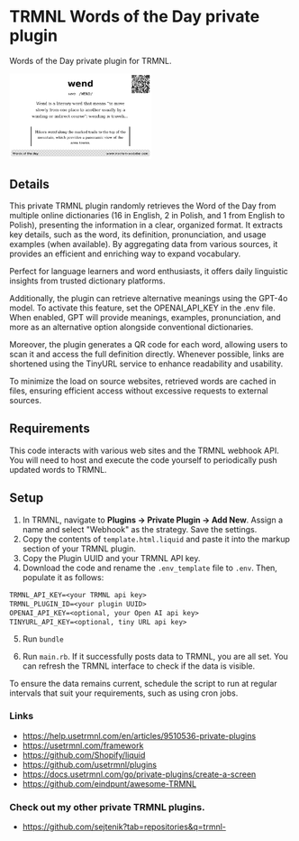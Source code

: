 # TRMNL Words of the Day private plugin

Words of the Day private plugin for TRMNL.

<img src="assets/words-of-the-day-plugin-trmnl.bmp" alt="screenshot" width="50%"/>

## Details
This private TRMNL plugin randomly retrieves the Word of the Day from multiple online dictionaries 
(16 in English, 2 in Polish, and 1 from English to Polish), presenting the information in a clear, 
organized format. It extracts key details, such as the word, its definition, pronunciation, 
and usage examples (when available). By aggregating data from various sources, it provides 
an efficient and enriching way to expand vocabulary.

Perfect for language learners and word enthusiasts, it offers daily linguistic insights 
from trusted dictionary platforms.

Additionally, the plugin can retrieve alternative meanings using the GPT-4o model. 
To activate this feature, set the OPENAI_API_KEY in the .env file. When enabled, 
GPT will provide meanings, examples, pronunciation, and more as an alternative option 
alongside conventional dictionaries.

Moreover, the plugin generates a QR code for each word, allowing users to scan it 
and access the full definition directly. Whenever possible, links are shortened 
using the TinyURL service to enhance readability and usability.

To minimize the load on source websites, retrieved words are cached in files, 
ensuring efficient access without excessive requests to external sources.

## Requirements
This code interacts with various web sites and the TRMNL webhook API. You will need to host and execute 
the code yourself to periodically push updated words to TRMNL.

## Setup
1. In TRMNL, navigate to **Plugins -> Private Plugin -> Add New**. Assign a name and select "Webhook" as the strategy. Save the settings.
2. Copy the contents of ``template.html.liquid`` and paste it into the markup section of your TRMNL plugin.
3. Copy the Plugin UUID and your TRMNL API key.
4. Download the code and rename the ``.env_template`` file to ``.env``. Then, populate it as follows:
```
TRMNL_API_KEY=<your TRMNL api key>
TRMNL_PLUGIN_ID=<your plugin UUID>
OPENAI_API_KEY=<optional, your Open AI api key>
TINYURL_API_KEY=<optional, tiny URL api key>
```

5. Run ``bundle``

6. Run ``main.rb``. If it successfully posts data to TRMNL, you are all set. You can refresh the TRMNL interface to check if the data is visible.

To ensure the data remains current, schedule the script to run at regular intervals that suit your requirements, such as using cron jobs.

### Links

- https://help.usetrmnl.com/en/articles/9510536-private-plugins
- https://usetrmnl.com/framework
- https://github.com/Shopify/liquid
- https://github.com/usetrmnl/plugins
- https://docs.usetrmnl.com/go/private-plugins/create-a-screen
- https://github.com/eindpunt/awesome-TRMNL

### Check out my other private TRMNL plugins.
- https://github.com/sejtenik?tab=repositories&q=trmnl-